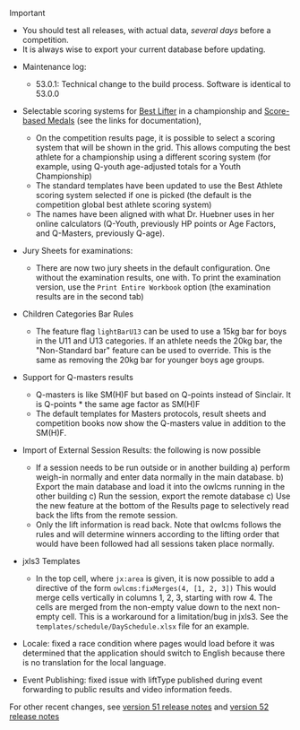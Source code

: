 > [!IMPORTANT]
>
> - You should test all releases, with actual data, *several days* before a competition.
> - It is always wise to export your current database before updating.

- Maintenance log:
  - 53.0.1: Technical change to the build process. Software is identical to 53.0.0

- Selectable scoring systems for [Best Lifter](https://jflamy.github.io/owlcms4/#/ResultDocuments?id=competition-results) in a championship and [Score-based Medals](https://jflamy.github.io/owlcms4/#/ScoreBasedCompetitions) (see the links for documentation),
  - On the competition results page, it is possible to select a scoring system that will be shown in the grid.  This allows computing the best athlete for a championship using a different scoring system (for example, using Q-youth age-adjusted totals for a Youth Championship)
  - The standard templates have been updated to use the Best Athlete scoring system selected if one is picked (the default is the competition global best athlete scoring system)
  - The names have been aligned with what Dr. Huebner uses in her online calculators (Q-Youth, previously HP points or Age Factors, and Q-Masters, previously Q-age).
- Jury Sheets for examinations:
  - There are now two jury sheets in the default configuration.  One without the examination results, one with.  To print the examination version, use the `Print Entire Workbook` option (the examination results are in the second tab)

- Children Categories Bar Rules
  - The feature flag `lightBarU13` can be used to use a 15kg bar for boys in the U11 and U13 categories.  If an athlete needs the 20kg bar, the "Non-Standard bar" feature can be used to override. This is the same as removing the 20kg bar for younger boys age groups. 
- Support for Q-masters results
  - Q-masters is like SM(H)F but based on Q-points instead of Sinclair.  It is Q-points * the same age factor as SM(H)F
  - The default templates for Masters protocols, result sheets and competition books now show the Q-masters value in addition to the SM(H)F.
- Import of External Session Results: the following is now possible
  - If a session needs to be run outside or in another building a) perform weigh-in normally and enter data normally in the main database. b) Export the main database and load it into the owlcms running in the other building c) Run the session, export the remote database c) Use the new feature at the bottom of the Results page to selectively read back the lifts from the remote session.
  - Only the lift information is read back.  Note that owlcms follows the rules and will determine winners according to the lifting order that would have been followed had all sessions taken place normally.
- jxls3 Templates
  - In the top cell, where `jx:area` is given, it is now possible to add a directive of the form `owlcms:fixMerges(4, [1, 2, 3])`  This would merge cells vertically in columns 1, 2, 3, starting with row 4.  The cells are merged from the non-empty value down to the next non-empty cell.  This is a workaround for a limitation/bug in jxls3.  See the `templates/schedule/DaySchedule.xlsx` file for an example.
- Locale: fixed a race condition where pages would load before it was determined that the application should switch to English because there is no translation for the local language.
- Event Publishing: fixed issue with liftType published during event forwarding to public results and video information feeds.

For other recent changes, see [version 51 release notes](https://github.com/owlcms/owlcms4/releases/tag/50.0.0) and [version 52 release notes](https://github.com/owlcms/owlcms4/releases/tag/52.0.6)
